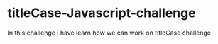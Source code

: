 # titleCase-Javascript-challenge
In this challenge i have learn how we can work on titleCase challenge
